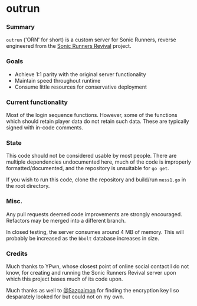 # outrun

### Summary

`outrun` ('ORN' for short) is a custom server for Sonic Runners, reverse engineered from the [Sonic Runners Revival](https://sonic.runner.es/) project.

### Goals

  - Achieve 1:1 parity with the original server functionality
  - Maintain speed throughout runtime
  - Consume little resources for conservative deployment

### Current functionality

Most of the login sequence functions. However, some of the functions which should retain player data do not retain such data. These are typically signed with in-code comments.

### State

This code should not be considered usable by most people. There are multiple dependencies undocumented here, much of the code is improperly formatted/documented, and the repository is unsuitable for `go get`.

If you wish to run this code, clone the repository and build/run `mess1.go` in the root directory.

### Misc.

Any pull requests deemed code improvements are strongly encouraged. Refactors may be merged into a different branch.

In closed testing, the server consumes around 4 MB of memory. This will probably be increased as the `bbolt` database increases in size.

### Credits

Much thanks to YPwn, whose closest point of online social contact I do not know, for creating and running the Sonic Runners Revival server upon which this project bases much of its code upon.

Much thanks as well to [@Sazpaimon](https://github.com/Sazpaimon) for finding the encryption key I so desparately looked for but could not on my own.
